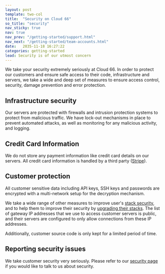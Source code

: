 ```yaml
---
layout: post
template: two-col
title:  "Security on Cloud 66"
so_title: "security"
nav_sticky: true
nav: true
nav_prev: "/getting-started/support.html"
nav_next: "/getting-started/team-accounts.html"
date:   2035-11-18 16:27:22
categories: getting-started
lead: Security is of our utmost concern
---
```


We take your security extremely seriously at Cloud 66. In order to protect our customers and ensure safe access to their code, infrastructure and servers, we take a wide and deep set of measures to ensure access control, security, damage prevention and error protection.

## Infrastructure security
Our servers are protected with firewalls and intrusion protection systems to protect from malicious traffic. We have lock-out mechanisms in place to prevent automated attacks, as well as monitoring for any malicious activity, and logging.

## Credit Card Information

We do not store any payment information like credit card details on our servers. All credit card information is handled by a third party ([Stripe](http://stripe.com/)).

## Customer protection

All customer sensitive data including API keys, SSH keys and passwords are encrypted with a multi-network setup for the decryption mechanism.

We take a wide range of other measures to improve user's [stack security](/stack-features/stack-security.html), and to help them to improve their security by [upgrading their stacks](/how-to/upgrade-packages.html). The list of gateway IP addresses that we use to access customer servers is public, and their servers are configured to only allow connections from these IP addresses.

Additionally, customer source code is only kept for a limited period of time.

## Reporting security issues

We take customer security very seriously. Please refer to our [security page](https://www.cloud66.com/security) if you would like to talk to us about security.
